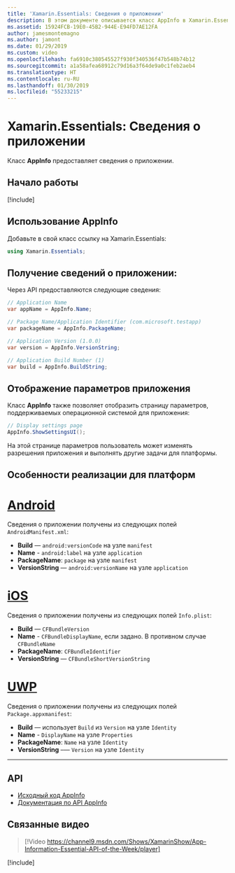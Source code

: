 ```yaml
---
title: 'Xamarin.Essentials: Сведения о приложении'
description: В этом документе описывается класс AppInfo в Xamarin.Essentials, с помощью которого можно получить сведения о вашем приложении. Например, он предоставляет имя и версию приложения.
ms.assetid: 15924FCB-19E0-45B2-944E-E94FD7AE12FA
author: jamesmontemagno
ms.author: jamont
ms.date: 01/29/2019
ms.custom: video
ms.openlocfilehash: fa6910c380545527f930f340536f47b548b74b12
ms.sourcegitcommit: a1a58afea68912c79d16a3f64de9a0c1feb2aeb4
ms.translationtype: HT
ms.contentlocale: ru-RU
ms.lasthandoff: 01/30/2019
ms.locfileid: "55233215"
---
```

# <a name="xamarinessentials-app-information"></a>Xamarin.Essentials: Сведения о приложении

Класс **AppInfo** предоставляет сведения о приложении.

## <a name="get-started"></a>Начало работы

[!include[](~/essentials/includes/get-started.md)]

## <a name="using-appinfo"></a>Использование AppInfo

Добавьте в свой класс ссылку на Xamarin.Essentials:

```csharp
using Xamarin.Essentials;
```

## <a name="obtaining-application-information"></a>Получение сведений о приложении:

Через API предоставляются следующие сведения:

```csharp
// Application Name
var appName = AppInfo.Name;

// Package Name/Application Identifier (com.microsoft.testapp)
var packageName = AppInfo.PackageName;

// Application Version (1.0.0)
var version = AppInfo.VersionString;

// Application Build Number (1)
var build = AppInfo.BuildString;
```

## <a name="displaying-application-settings"></a>Отображение параметров приложения

Класс **AppInfo** также позволяет отобразить страницу параметров, поддерживаемых операционной системой для приложения:

```csharp
// Display settings page
AppInfo.ShowSettingsUI();
```

На этой странице параметров пользователь может изменять разрешения приложения и выполнять другие задачи для платформы.

## <a name="platform-implementation-specifics"></a>Особенности реализации для платформ

# <a name="androidtabandroid"></a>[Android](#tab/android)

Сведения о приложении получены из следующих полей `AndroidManifest.xml`:

- **Build** — `android:versionCode` на узле `manifest`
- **Name** - `android:label` на узле `application`
- **PackageName**: `package` на узле `manifest`
- **VersionString** — `android:versionName` на узле `application`

# <a name="iostabios"></a>[iOS](#tab/ios)

Сведения о приложении получены из следующих полей `Info.plist`:

- **Build** — `CFBundleVersion`
- **Name** - `CFBundleDisplayName`, если задано. В противном случае `CFBundleName`
- **PackageName**: `CFBundleIdentifier`
- **VersionString** — `CFBundleShortVersionString`

# <a name="uwptabuwp"></a>[UWP](#tab/uwp)

Сведения о приложении получены из следующих полей `Package.appxmanifest`:

- **Build** — использует `Build` из `Version` на узле `Identity`
- **Name** - `DisplayName` на узле `Properties`
- **PackageName**: `Name` на узле `Identity`
- **VersionString** –— `Version` на узле `Identity`


--------------

## <a name="api"></a>API

- [Исходный код AppInfo](https://github.com/xamarin/Essentials/tree/master/Xamarin.Essentials/AppInfo)
- [Документация по API AppInfo](xref:Xamarin.Essentials.AppInfo)

## <a name="related-video"></a>Связанные видео

> [!Video https://channel9.msdn.com/Shows/XamarinShow/App-Information-Essential-API-of-the-Week/player]

[!include[](~/essentials/includes/xamarin-show-essentials.md)]
